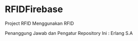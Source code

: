 # RFIDFirebase
Project RFID Menggunakan RFID

Penanggung Jawab dan Pengatur Repository Ini : Erlang S.A
